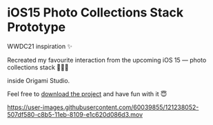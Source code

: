 # iOS15 Photo Collections Stack Prototype

WWDC21 inspiration ✨  

Recreated my favourite interaction from the upcoming iOS 15 — photo collections stack 💙💛💚

inside  Origami Studio.

Feel free to [download the project](https://github.com/akhillochen/ios15-photo-collections-stack-prototype/blob/main/iOS%2015%20Image%20Stack.diamond.zip) and have fun with it 😇

https://user-images.githubusercontent.com/60039855/121238052-507df580-c8b5-11eb-8109-e1c620d086d3.mov

